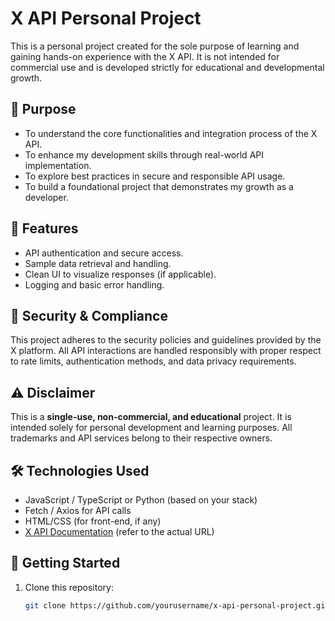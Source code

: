 # X API Personal Project

This is a personal project created for the sole purpose of learning and gaining hands-on experience with the X API. It is not intended for commercial use and is developed strictly for educational and developmental growth.

## 📌 Purpose

- To understand the core functionalities and integration process of the X API.
- To enhance my development skills through real-world API implementation.
- To explore best practices in secure and responsible API usage.
- To build a foundational project that demonstrates my growth as a developer.

## 🚀 Features

- API authentication and secure access.
- Sample data retrieval and handling.
- Clean UI to visualize responses (if applicable).
- Logging and basic error handling.

## 🔐 Security & Compliance

This project adheres to the security policies and guidelines provided by the X platform. All API interactions are handled responsibly with proper respect to rate limits, authentication methods, and data privacy requirements.

## ⚠️ Disclaimer

This is a **single-use, non-commercial, and educational** project. It is intended solely for personal development and learning purposes. All trademarks and API services belong to their respective owners.

## 🛠️ Technologies Used

- JavaScript / TypeScript or Python (based on your stack)
- Fetch / Axios for API calls
- HTML/CSS (for front-end, if any)
- [X API Documentation](https://developer.x.com/) (refer to the actual URL)

## 📂 Getting Started

1. Clone this repository:
   ```bash
   git clone https://github.com/yourusername/x-api-personal-project.git
